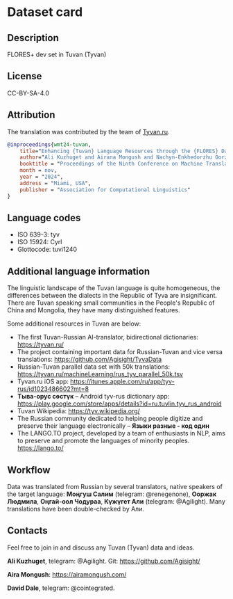 # Dataset card

## Description

FLORES+ dev set in Tuvan (Tyvan)

## License

CC-BY-SA-4.0

## Attribution

The translation was contributed by the team of [Tyvan.ru](https://tyvan.ru/).

```bibtex
@inproceedings{wmt24-tuvan,
    title="Enhancing {Tuvan} Language Resources through the {FLORES} Dataset",
    author="Ali Kuzhuget and Airana Mongush and Nachyn-Enkhedorzhu Oorzhak",
    booktitle = "Proceedings of the Ninth Conference on Machine Translation",
    month = nov,
    year = "2024",
    address = "Miami, USA",
    publisher = "Association for Computational Linguistics"
}
```

## Language codes

* ISO 639-3: tyv
* ISO 15924: Cyrl
* Glottocode: tuvi1240

## Additional language information

The linguistic landscape of the Tuvan language is quite homogeneous, the differences between the dialects in the Republic of Tyva are insignificant. There are Tuvan speaking small communities in the People's Republic of China and Mongolia, they have many distinguished features.

Some additional resources in Tuvan are below: 

- The first Tuvan-Russian AI-translator, bidirectional dictionaries: https://tyvan.ru/
- The project containing important data for Russian-Tuvan and vice versa translations: https://github.com/Agisight/TyvaData
- Russian-Tuvan parallel data set with 50k translations: https://tyvan.ru/machineLearning/rus_tyv_parallel_50k.tsv
- Tyvan.ru iOS app: https://itunes.apple.com/ru/app/tyv-rus/id1023486602?mt=8 
- **Тыва-орус сөстүк** – Android tyv-rus dictionary app: https://play.google.com/store/apps/details?id=ru.tuvlin.tyv_rus_android
- Tuvan Wikipedia: https://tyv.wikipedia.org/
- The Russian community dedicated to helping people digitize and preserve their language electronically – **Языки разные - код один**
- The LANGO.TO project, developed by a team of enthusiasts in NLP, aims to preserve and promote the languages of minority peoples. https://lango.to/

## Workflow

Data was translated from Russian by several translators, native speakers of the target language: **Моңгуш Салим** (telegram: @renegenone), **Ооржак Людмила**, **Оңгай-оол Чодураа**, **Күжүгет Али** (telegram: @Agilight). Many translations have been double-checked by Али.

## Contacts

Feel free to join in and discuss any Tuvan (Tyvan) data and ideas. 

**Ali Kuzhuget**, telegram: @Agilight.
Git: https://github.com/Agisight/

**Aira Mongush**: https://airamongush.com/

**David Dale**, telegram: @cointegrated.
